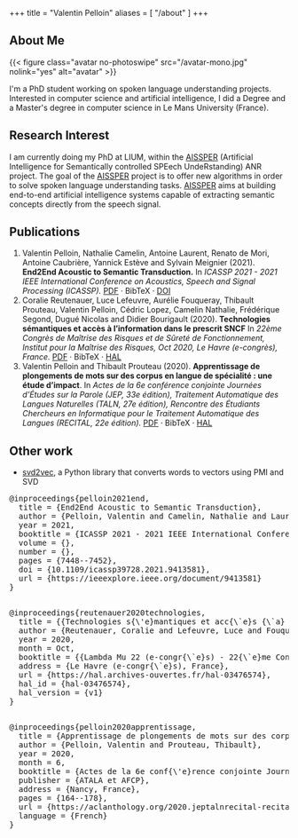 +++
title = "Valentin Pelloin"
aliases = [
    "/about"
]
+++

## About Me

{{< figure class="avatar no-photoswipe" src="/avatar-mono.jpg" nolink="yes" alt="avatar" >}}

I'm a PhD student working on spoken language understanding projects.
Interested in computer science and artificial intelligence, I did a Degree and a Master's degree in computer science in Le Mans University (France).

## Research Interest

I am currently doing my PhD at LIUM, within the [AISSPER](https://aissper.univ-avignon.fr) (Artificial Intelligence for Semantically controlled SPEech UndeRstanding) ANR project. The goal of the [AISSPER](https://aissper.univ-avignon.fr) project is to offer new algorithms in order to solve spoken language understanding tasks. [AISSPER](https://aissper.univ-avignon.fr) aims at building end-to-end artificial intelligence systems capable of extracting semantic concepts directly from the speech signal.

## Publications

<div>
<ol class="publications">
	<li>
		Valentin Pelloin, Nathalie Camelin, Antoine Laurent, Renato de Mori, Antoine Caubrière, Yannick Estève and Sylvain Meignier (2021).
		<b>End2End Acoustic to Semantic Transduction.</b>
		In <i>ICASSP 2021 - 2021 IEEE International Conference on Acoustics, Speech and Signal Processing (ICASSP).</i>
		<a href="https://arxiv.org/pdf/2102.01013.pdf">PDF</a> · <a style='cursor:pointer' id="open-icassp2021">BibTeX</a> · <a href="https://doi.org/10.1109/ICASSP39728.2021.9413581">DOI</a>
	</li>
	<li>
		Coralie Reutenauer, Luce Lefeuvre, Aurélie Fouqueray, Thibault Prouteau, Valentin Pelloin, Cédric Lopez, Camelin Nathalie, Frédérique Segond, Dugué Nicolas and Didier Bourigault (2020).
		<b>Technologies sémantiques et accès à l’information dans le prescrit SNCF</b>
		In <i>22ème Congrès de Maîtrise des Risques et de Sûreté de Fonctionnement, Institut pour la Maîtrise des Risques, Oct 2020, Le Havre (e-congrès), France.</i>
		<a href="https://hal.archives-ouvertes.fr/hal-03476574/document">PDF</a> · <a style='cursor:pointer' id='open-lambdamu2020'>BibTeX</a> · <a href="https://hal.archives-ouvertes.fr/hal-03476574/">HAL</a>
	</li>
	<li>
		Valentin Pelloin and Thibault Prouteau (2020).
		<b>Apprentissage de plongements de mots sur des corpus en langue de spécialité : une étude d’impact</b>.
		In <i>Actes de la 6e conférence conjointe Journées d'Études sur la Parole (JEP, 33e édition), Traitement Automatique des Langues Naturelles (TALN, 27e édition), Rencontre des Étudiants Chercheurs en Informatique pour le Traitement Automatique des Langues (RECITAL, 22e édition).</i>
		<a href="https://www.aclweb.org/anthology/2020.jeptalnrecital-recital.13.pdf">PDF</a> · <a style='cursor:pointer' id='open-recital2020'>BibTeX</a> · <a href="https://hal.archives-ouvertes.fr/hal-02786198v3">HAL</a>
	</li>
</ol>
</div>

## Other work

- [svd2vec](https://github.com/valentinp72/svd2vec), a Python library that converts words to vectors using PMI and SVD


<!-- https://flamingtempura.github.io/bibtex-tidy/ -->

<div id="icassp2021" class="modal">
	<div class="modal-content">
		<div class="close-button"><span class="icon-cross"></span></div>
		<div class='bibtex'>
			<pre>
@inproceedings{pelloin2021end,
  title = {End2End Acoustic to Semantic Transduction},
  author = {Pelloin, Valentin and Camelin, Nathalie and Laurent, Antoine and De Mori, Renato and Caubrière, Antoine and Estève, Yannick and Meignier, Sylvain},
  year = 2021,
  booktitle = {ICASSP 2021 - 2021 IEEE International Conference on Acoustics, Speech and Signal Processing (ICASSP)},
  volume = {},
  number = {},
  pages = {7448--7452},
  doi = {10.1109/icassp39728.2021.9413581},
  url = {https://ieeexplore.ieee.org/document/9413581}
}
			</pre>
		</div>
	</div>
</div>

<div id="lambdamu2020" class="modal">
	<div class="modal-content">
		<div class="close-button"><span class="icon-cross"></span></div>
		<div class='bibtex'>
			<pre>
@inproceedings{reutenauer2020technologies,
  title = {{Technologies s{\'e}mantiques et acc{\`e}s {\`a} l'information dans le prescrit SNCF}},
  author = {Reutenauer, Coralie and Lefeuvre, Luce and Fouqueray, Aur{\'e}lie and Prouteau, Thibault and Pelloin, Valentin and Lopez, C{\'e}dric and Nathalie, Camelin and Segond, Fr{\'e}d{\'e}rique and Nicolas, Dugu{\'e} and Bourigault, Didier},
  year = 2020,
  month = Oct,
  booktitle = {{Lambda Mu 22 (e-congr{\`e}s) - 22{\`e}me Congr{\`e}s de Ma{\^i}trise des Risques et de S{\^u}ret{\'e} de Fonctionnement, Institut pour la Ma{\^i}trise des Risques}},
  address = {Le Havre (e-congr{\`e}s), France},
  url = {https://hal.archives-ouvertes.fr/hal-03476574},
  hal_id = {hal-03476574},
  hal_version = {v1}
}
			</pre>
		</div>
	</div>
</div>

<div id="recital2020" class="modal">
	<div class="modal-content">
		<div class="close-button"><span class="icon-cross"></span></div>
		<div class='bibtex'>
			<pre>
@inproceedings{pelloin2020apprentissage,
  title = {Apprentissage de plongements de mots sur des corpus en langue de sp{\'e}cialit{\'e} : une {\'e}tude d{'}impact},
  author = {Pelloin, Valentin and Prouteau, Thibault},
  year = 2020,
  month = 6,
  booktitle = {Actes de la 6e conf{\'e}rence conjointe Journ{\'e}es d'{\'E}tudes sur la Parole (JEP, 33e {\'e}dition), Traitement Automatique des Langues Naturelles (TALN, 27e {\'e}dition), Rencontre des {\'E}tudiants Chercheurs en Informatique pour le Traitement Automatique des Langues (R{\'E}CITAL, 22e {\'e}dition). Volume 3 : Rencontre des {\'E}tudiants Chercheurs en Informatique pour le TAL},
  publisher = {ATALA et AFCP},
  address = {Nancy, France},
  pages = {164--178},
  url = {https://aclanthology.org/2020.jeptalnrecital-recital.13},
  language = {French}
}
			</pre>
		</div>
	</div>
</div>

<!-- <div id="nextpaperid" class="modal"> -->
<!-- 	<div class="modal-content"> -->
<!-- 		<div class="close-button"><span class="icon-cross"></span></div> -->
<!-- 		<div class='bibtex'> -->
<!-- 			<pre> -->
<!-- 			</pre> -->
<!-- 		</div> -->
<!-- 	</div> -->
<!-- </div> -->

<!-- enabling modal boxes -->
<script type="text/javascript" src="/modal.js"></script>
